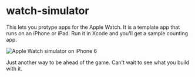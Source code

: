 watch-simulator
===============

This lets you protype apps for the Apple Watch. It is a template app that runs on an iPhone or iPad. Run it in Xcode and you'll get a sample counting app. 

![Apple Watch simulator on iPhone 6](http://happy.watch/s/apple-watch-simulator-on-iphone-6.jpg)

Just another way to be ahead of the game. Can't wait to see what you build with it.
